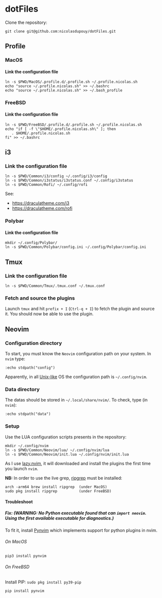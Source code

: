 # dotFiles
Clone the repository:
```shell
git clone git@github.com:nicolasdupouy/dotFiles.git
```

## Profile
### MacOS
#### Link the configuration file
```shell
ln -s $PWD/MacOS/.profile.d/.profile.sh ~/.profile.nicolas.sh
echo "source ~/.profile.nicolas.sh" >> ~/.bashrc
echo "source ~/.profile.nicolas.sh" >> ~/.bash_profile
```

### FreeBSD
#### Link the configuration file
```shell
ln -s $PWD/FreeBSD/.profile.d/.profile.sh ~/.profile.nicolas.sh
echo "if [ -f \"$HOME/.profile.nicolas.sh\" ]; then
   . $HOME/.profile.nicolas.sh
fi" >> ~/.bashrc
```

## i3
### Link the configuration file
```shell
ln -s $PWD/Common/i3/config ~/.config/i3/config
ln -s $PWD/Common/i3status/i3status.conf ~/.config/i3status
ln -s $PWD/Common/Rofi/ ~/.config/rofi
```

See:
- https://draculatheme.com/i3
- https://draculatheme.com/rofi

### Polybar
#### Link the configuration file
```shell
mkdir ~/.config/Polybar/
ln -s $PWD/Common/Polybar/config.ini ~/.config/Polybar/config.ini
```

## Tmux
### Link the configuration file
```shell
ln -s $PWD/Common/Tmux/.tmux.conf ~/.tmux.conf
```

### Fetch and source the plugins
Launch `tmux` and hit `prefix + I` (`Ctrl-q + I`) to fetch the plugin and source it. You should now be able to use the plugin.


## Neovim
### Configuration directory
To start, you must know the `Neovim` configuration path on your system. In `nvim` type:

```shell
:echo stdpath("config")
```

Apparently, in all [Unix-like](https://en.wikipedia.org/wiki/Unix-like) OS the configuration path is `~/.config/nvim`.

### Data directory
The datas should be stored in `~/.local/share/nvim/`. To check, type (in `nvim`):

```shell
:echo stdpath("data")
```

### Setup
Use the LUA configuration scripts presents in the repository:

```shell
mkdir ~/.config/nvim
ln -s $PWD/Common/Neovim/lua/ ~/.config/nvim/lua
ln -s $PWD/Common/Neovim/init.lua ~/.config/nvim/init.lua
```

As I use [lazy.nvim](https://github.com/folke/lazy.nvim), it will downloaded and install the plugins the first time you launch `nvim`.

**NB:** In order to use the live grep, [ripgrep](https://github.com/BurntSushi/ripgrep) must be installed:
```shell
arch -arm64 brew install ripgrep  (under MacOS)
sudo pkg install ripgrep          (under FreeBSD)
```

#### Troubleshoot
##### Fix: (WARNING: No Python executable found that can `import neovim`. Using the first available executable for diagnostics.)
To fit it, install [Pynvim](https://github.com/neovim/pynvim) which implements support for python plugins in nvim.

###### On MacOS
```shell
pip3 install pynvim
```

###### On FreeBSD
Install PIP: `sudo pkg install py39-pip`

```shell
pip install pynvim
```

